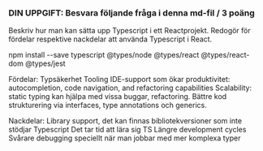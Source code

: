 ### DIN UPPGIFT: Besvara följande fråga i denna md-fil / 3 poäng

Beskriv hur man kan sätta upp Typescript i ett Reactprojekt. Redogör för fördelar respektive nackdelar att använda Typescript i React.

npm install --save typescript @types/node @types/react @types/react-dom @types/jest

Fördelar:
Typsäkerhet
Tooling IDE-support som ökar produktivitet: autocompletion, code navigation, and refactoring capabilities
Scalability: static typing kan hjälpa med vissa buggar, refactoring. Bättre kod strukturering via interfaces, type annotations och generics.

Nackdelar:
Library support, det kan finnas bibliotekversioner som inte stödjar Typescript
Det tar tid att lära sig TS
Längre development cycles
Svårare debugging speciellt när man jobbar med mer komplexa typer
